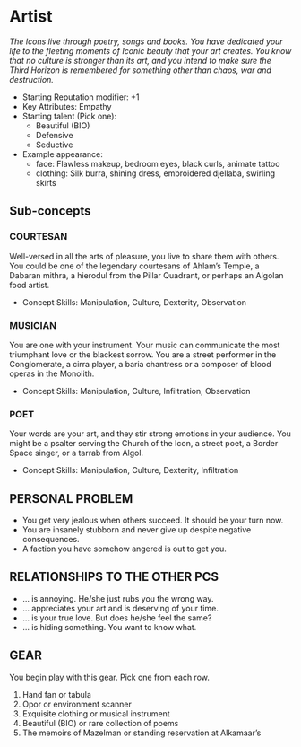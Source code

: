 # Artist

*The Icons live through poetry, songs and books.
You have dedicated your life to the fleeting moments of Iconic beauty that your art creates.
You know that no culture is stronger than its art, and you intend to make sure the Third Horizon is remembered for something other than chaos, war and destruction.*

* Starting Reputation modifier: +1
* Key Attributes: Empathy
* Starting talent (Pick one):
  * Beautiful (BIO)
  * Defensive
  * Seductive
* Example appearance:
  * face: Flawless makeup, bedroom eyes, black curls, animate tattoo
  * clothing: Silk burra, shining dress, embroidered djellaba, swirling skirts


## Sub-concepts

### COURTESAN

Well-versed in all the arts of pleasure, you live to share them with others. You could
be one of the legendary courtesans of Ahlam’s Temple, a Dabaran mithra, a hierodul from the Pillar Quadrant, or perhaps an Algolan food artist.

* Concept Skills: Manipulation, Culture, Dexterity, Observation

### MUSICIAN

You are one with your instrument. Your music can communicate the most triumphant love or the blackest sorrow. You are a street performer in the Conglomerate, a cirra player, a baria chantress or a composer of blood operas in the Monolith.

* Concept Skills: Manipulation, Culture, Infiltration, Observation

### POET

Your words are your art, and they stir strong emotions in your audience. You might be a psalter serving the Church of the Icon, a street poet, a Border Space singer, or a tarrab from Algol. 
  
* Concept Skills: Manipulation, Culture, Dexterity, Infiltration

## PERSONAL PROBLEM

* You get very jealous when others succeed. It should be your turn now.
* You are insanely stubborn and never give up despite negative consequences.
* A faction you have somehow angered is out to get you.

## RELATIONSHIPS TO THE OTHER PCS

* … is annoying. He/she just rubs you the wrong way.
* … appreciates your art and is deserving of your time.
* … is your true love. But does he/she feel the same?
* … is hiding something. You want to know what.

## GEAR

You begin play with this gear. Pick one from each row.

1. Hand fan or tabula
2. Opor or environment scanner
3. Exquisite clothing or musical instrument
4. Beautiful (BIO) or rare collection of poems
5. The memoirs of Mazelman or standing reservation at Alkamaar’s
